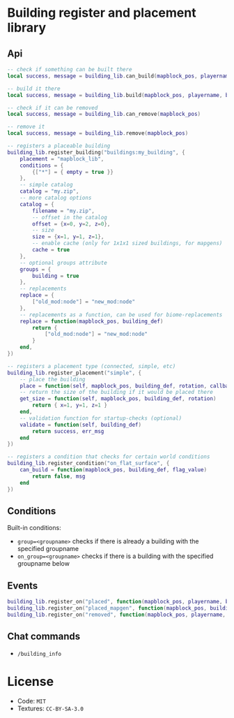 
# Building register and placement library

## Api

```lua
-- check if something can be built there
local success, message = building_lib.can_build(mapblock_pos, playername, building_name, rotation)

-- build it there
local success, message = building_lib.build(mapblock_pos, playername, building_name, rotation, callback)

-- check if it can be removed
local success, message = building_lib.can_remove(mapblock_pos)

-- remove it
local success, message = building_lib.remove(mapblock_pos)

-- registers a placeable building
building_lib.register_building("buildings:my_building", {
	placement = "mapblock_lib",
	conditions = {
		{["*"] = { empty = true }}
	},
	-- simple catalog
	catalog = "my.zip",
	-- more catalog options
	catalog = {
		filename = "my.zip",
		-- offset in the catalog
		offset = {x=0, y=2, z=0},
		-- size
		size = {x=1, y=1, z=1},
		-- enable cache (only for 1x1x1 sized buildings, for mapgens)
		cache = true
	},
	-- optional groups attribute
	groups = {
		building = true
	},
	-- replacements
	replace = {
		["old_mod:node"] = "new_mod:node"
	},
	-- replacements as a function, can be used for biome-replacements
	replace = function(mapblock_pos, building_def)
		return {
			["old_mod:node"] = "new_mod:node"
		}
	end,
})

-- registers a placement type (connected, simple, etc)
building_lib.register_placement("simple", {
	-- place the building
	place = function(self, mapblock_pos, building_def, rotation, callback) end,
	-- return the size of the building if it would be placed there
	get_size = function(self, mapblock_pos, building_def, rotation)
		return { x=1, y=1, z=1 }
	end,
	-- validation function for startup-checks (optional)
	validate = function(self, building_def)
		return success, err_msg
	end
})

-- registers a condition that checks for certain world conditions
building_lib.register_condition("on_flat_surface", {
    can_build = function(mapblock_pos, building_def, flag_value)
		return false, msg
    end
})
```

## Conditions

Built-in conditions:
* `group=<groupname>` checks if there is already a building with the specified groupname
* `on_group=<groupname>` checks if there is a building with the specified groupname below

## Events

```lua
building_lib.register_on("placed", function(mapblock_pos, playername, building_def, rotation, size) end)
building_lib.register_on("placed_mapgen", function(mapblock_pos, building_def, rotation) end)
building_lib.register_on("removed", function(mapblock_pos, playername, building_info) end)
```

## Chat commands

* `/building_info`

# License

* Code: `MIT`
* Textures: `CC-BY-SA-3.0`